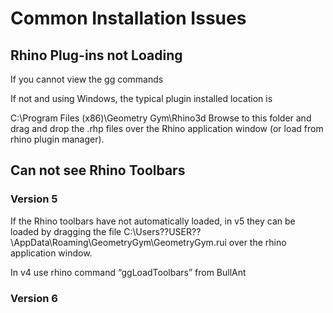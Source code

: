 # Common Installation Issues

## Rhino Plug-ins not Loading

If you cannot view the gg commands 

If not and using Windows, the typical plugin installed location is 

C:\Program Files \(x86\)\Geometry Gym\Rhino3d Browse to this folder and drag and drop the .rhp files over the Rhino application window \(or load from rhino plugin manager\).



## Can not see Rhino Toolbars

### Version 5

If the Rhino toolbars have not automatically loaded, in v5 they can be loaded by dragging the file C:\Users\??USER??\AppData\Roaming\GeometryGym\GeometryGym.rui over the rhino application window. 

In v4 use rhino command “ggLoadToolbars” from BullAnt

### Version 6



